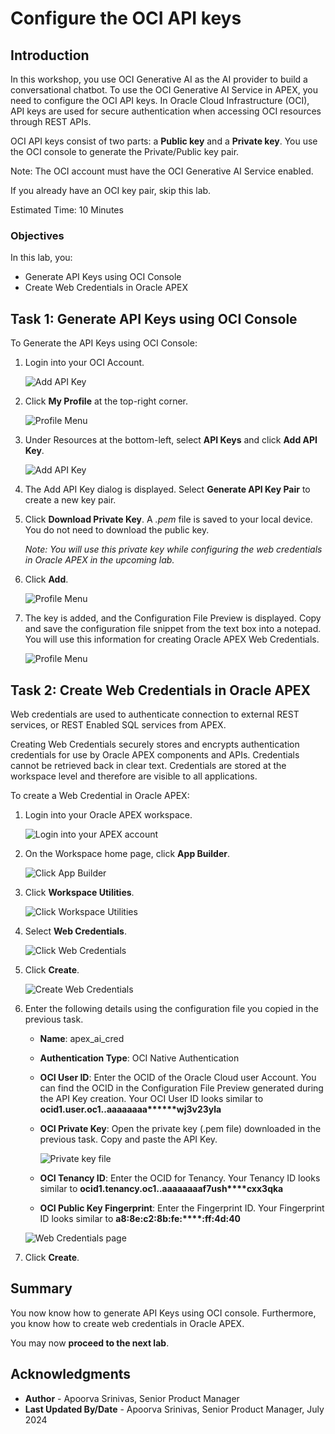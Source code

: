 # Configure the OCI API keys

## Introduction

In this workshop, you use OCI Generative AI as the AI provider to build a conversational chatbot. To use the OCI Generative AI Service in APEX, you need to configure the OCI API keys. In Oracle Cloud Infrastructure (OCI), API keys are used for secure authentication when accessing OCI resources through REST APIs.

OCI API keys consist of two parts: a **Public key** and a **Private key**. You use the OCI console to generate the Private/Public key pair. 

Note: The OCI account must have the OCI Generative AI Service enabled.

If you already have an OCI key pair, skip this lab.

Estimated Time: 10 Minutes

### Objectives
In this lab, you:

- Generate API Keys using OCI Console
- Create Web Credentials in Oracle APEX

## Task 1: Generate API Keys using OCI Console

To Generate the API Keys using OCI Console:

1. Login into your OCI Account.

   ![Add API Key](images/oci-login.png " ")

2. Click **My Profile** at the top-right corner.

    ![Profile Menu](images/profile.png " ")

3. Under Resources at the bottom-left, select **API Keys** and  click **Add API Key**.

    ![Add API Key](images/api-keys.png " ")

4. The Add API Key dialog is displayed. Select **Generate API Key Pair** to create a new key pair.

5. Click **Download Private Key**. A *.pem* file is saved to your local device. You do not need to download the public key.

   *Note: You will use this private key while configuring the web credentials in Oracle APEX in the upcoming lab.*

6. Click **Add**.

    ![Profile Menu](images/add-api-key.png " ")

7. The key is added, and the Configuration File Preview is displayed. Copy and save the configuration file snippet from the text box into a notepad. You will use this information for creating Oracle APEX Web Credentials.

    ![Profile Menu](images/configuration-preview.png " ")

## Task 2: Create Web Credentials in Oracle APEX

Web credentials are used to authenticate connection to external REST services, or REST Enabled SQL services from APEX.

Creating Web Credentials securely stores and encrypts authentication credentials for use by Oracle APEX components and APIs. Credentials cannot be retrieved back in clear text. Credentials are stored at the workspace level and therefore are visible to all applications.

To create a Web Credential in Oracle APEX:

1. Login into your Oracle APEX workspace.

   ![Login into your APEX account](images/apex-login.png " ")

2. On the Workspace home page, click **App Builder**.

   ![Click App Builder](images/app-builder1.png " ")

3. Click **Workspace Utilities**.

   ![Click Workspace Utilities](images/workspace-utilities.png " ")

4. Select **Web Credentials**.

   ![Click Web Credentials](images/sc-web-creds.png " ")

5. Click **Create**.

   ![Create Web Credentials](images/create-wc.png " ")

6. Enter the following details using the configuration file you copied in the previous task.

    - **Name**: apex\_ai\_cred

    - **Authentication Type**: OCI Native Authentication

    - **OCI User ID**: Enter the OCID of the Oracle Cloud user Account. You can find the OCID in the Configuration File Preview generated during the API Key creation.
    Your OCI User ID looks similar to **ocid1.user.oc1..aaaaaaaa\*\*\*\*\*\*wj3v23yla**

    - **OCI Private Key**: Open the private key (.pem file) downloaded in the previous task. Copy and paste the API Key.

      ![Private key file](images/private-key.png " ")

    - **OCI Tenancy ID**: Enter the OCID for Tenancy. Your Tenancy ID looks similar to **ocid1.tenancy.oc1..aaaaaaaaf7ush\*\*\*\*cxx3qka**

    - **OCI Public Key Fingerprint**: Enter the Fingerprint ID. Your Fingerprint ID looks similar to **a8:8e:c2:8b:fe:\*\*\*\*:ff:4d:40**

   ![Web Credentials page](images/web-creds.png " ")

5. Click **Create**.

## Summary

You now know how to generate API Keys using OCI console. Furthermore, you know how to create web credentials in Oracle APEX.

You may now **proceed to the next lab**.   

## Acknowledgments
- **Author** - Apoorva Srinivas, Senior Product Manager
- **Last Updated By/Date** - Apoorva Srinivas, Senior Product Manager, July 2024
